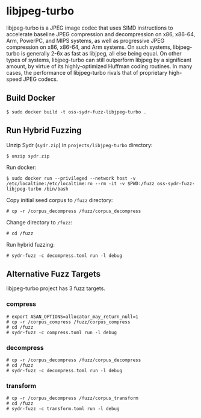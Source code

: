 # libjpeg-turbo

libjpeg-turbo is a JPEG image codec that uses SIMD instructions to accelerate
baseline JPEG compression and decompression on x86, x86-64, Arm, PowerPC, and
MIPS systems, as well as progressive JPEG compression on x86, x86-64, and Arm
systems. On such systems, libjpeg-turbo is generally 2-6x as fast as libjpeg,
all else being equal. On other types of systems, libjpeg-turbo can still
outperform libjpeg by a significant amount, by virtue of its highly-optimized
Huffman coding routines. In many cases, the performance of libjpeg-turbo rivals
that of proprietary high-speed JPEG codecs.

## Build Docker

    $ sudo docker build -t oss-sydr-fuzz-libjpeg-turbo .

## Run Hybrid Fuzzing

Unzip Sydr (`sydr.zip`) in `projects/libjpeg-turbo` directory:

    $ unzip sydr.zip

Run docker:

    $ sudo docker run --privileged --network host -v /etc/localtime:/etc/localtime:ro --rm -it -v $PWD:/fuzz oss-sydr-fuzz-libjpeg-turbo /bin/bash

Copy initial seed corpus to `/fuzz` directory:

    # cp -r /corpus_decompress /fuzz/corpus_decompress

Change directory to `/fuzz`:

    # cd /fuzz

Run hybrid fuzzing:

    # sydr-fuzz -c decompress.toml run -l debug

## Alternative Fuzz Targets

libjpeg-turbo project has 3 fuzz targets.

### compress

    # export ASAN_OPTIONS=allocator_may_return_null=1
    # cp -r /corpus_compress /fuzz/corpus_compress
    # cd /fuzz
    # sydr-fuzz -c compress.toml run -l debug

### decompress

    # cp -r /corpus_decompress /fuzz/corpus_decompress
    # cd /fuzz
    # sydr-fuzz -c decompress.toml run -l debug

### transform

    # cp -r /corpus_decompress /fuzz/corpus_transform
    # cd /fuzz
    # sydr-fuzz -c transform.toml run -l debug

